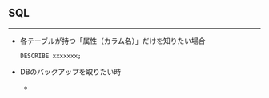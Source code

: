 ## SQL

------

- 各テーブルが持つ「属性（カラム名）」だけを知りたい場合
  ```
  DESCRIBE xxxxxxx;
  ```

  

- DBのバックアップを取りたい時

  - 
